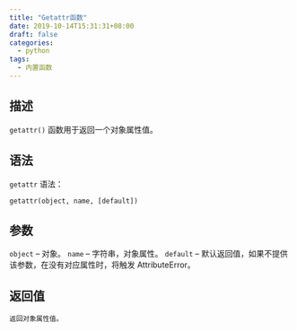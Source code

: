 ```yaml
---
title: "Getattr函数"
date: 2019-10-14T15:31:31+08:00
draft: false
categories:
  - python
tags:
  - 内置函数
---
```

<!--more-->
## 描述

`getattr()` 函数用于返回一个对象属性值。

## 语法
`getattr` 语法：

`getattr(object, name, [default])`

## 参数
`object` – 对象。
`name` – 字符串，对象属性。
`default` – 默认返回值，如果不提供该参数，在没有对应属性时，将触发 AttributeError。


## 返回值
    返回对象属性值。

